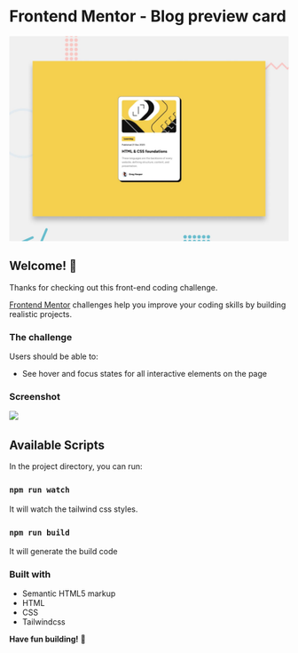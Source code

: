 # Frontend Mentor - Blog preview card

![Design preview for the Blog preview card coding challenge](./design/desktop-preview.jpg)

## Welcome! 👋

Thanks for checking out this front-end coding challenge.

[Frontend Mentor](https://www.frontendmentor.io) challenges help you improve your coding skills by building realistic projects.


### The challenge

Users should be able to:

- See hover and focus states for all interactive elements on the page

### Screenshot

![](./screenshot.jpg)

## Available Scripts

In the project directory, you can run:

### `npm run watch`

It will watch the tailwind css styles.

### `npm run build`

It will generate the build code

### Built with

- Semantic HTML5 markup
- HTML
- CSS
- Tailwindcss

**Have fun building!** 🚀
